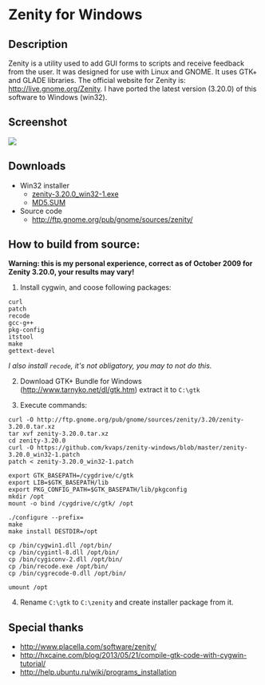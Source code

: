 # Zenity for Windows

## Description

Zenity is a utility used to add GUI forms to scripts and receive feedback from the user. It was designed for use with Linux and GNOME. It uses GTK+ and GLADE libraries. The official website for Zenity is: http://live.gnome.org/Zenity. I have ported the latest version (3.20.0) of this software to Windows (win32).

## Screenshot

![](http://www.placella.com/software/zenity/zenity-win32.png)

## Downloads

 * Win32 installer
   * [zenity-3.20.0_win32-1.exe](https://github.com/kvaps/one-connect/releases/download/v3.20.0-1/zenity-3.20.0_win32-1.exe)
   * [MD5.SUM](https://github.com/kvaps/zenity-windows/blob/master/MD5.SUM)
 * Source code
   * http://ftp.gnome.org/pub/gnome/sources/zenity/

## How to build from source:

__Warning: this is my personal experience, correct as of October 2009 for Zenity 3.20.0, your results may vary!__

1. Install cygwin, and coose following packages:

```
curl
patch
recode
gcc-g++
pkg-config
itstool
make
gettext-devel
```
   *I also install `recode`, it's not obligatory, you may to not do this.*

2. Download GTK+ Bundle for Windows (http://www.tarnyko.net/dl/gtk.htm) extract it to `C:\gtk`

3. Execute commands:  

```
curl -O http://ftp.gnome.org/pub/gnome/sources/zenity/3.20/zenity-3.20.0.tar.xz
tar xvf zenity-3.20.0.tar.xz
cd zenity-3.20.0
curl -O https://github.com/kvaps/zenity-windows/blob/master/zenity-3.20.0_win32-1.patch
patch < zenity-3.20.0_win32-1.patch

export GTK_BASEPATH=/cygdrive/c/gtk
export LIB=$GTK_BASEPATH/lib
export PKG_CONFIG_PATH=$GTK_BASEPATH/lib/pkgconfig
mkdir /opt
mount -o bind /cygdrive/c/gtk/ /opt

./configure --prefix=
make
make install DESTDIR=/opt

cp /bin/cygwin1.dll /opt/bin/
cp /bin/cygintl-8.dll /opt/bin/
cp /bin/cygiconv-2.dll /opt/bin/
cp /bin/recode.exe /opt/bin/
cp /bin/cygrecode-0.dll /opt/bin/

umount /opt
```

4. Rename `C:\gtk` to `C:\zenity` and create installer package from it.

## Special thanks

* http://www.placella.com/software/zenity/
* http://hxcaine.com/blog/2013/05/21/compile-gtk-code-with-cygwin-tutorial/
* http://help.ubuntu.ru/wiki/programs_installation

